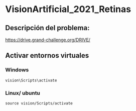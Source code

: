 # VisionArtificial_2021_Retinas

## Descripción del problema: 
https://drive.grand-challenge.org/DRIVE/

## Activar entornos virtuales 

### Windows

``` 
vision\Scripts\activate
```

### Linux/ ubuntu 

```
source vision/Scripts/activate
```
